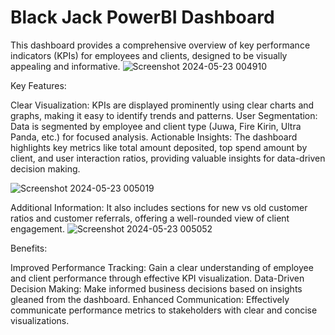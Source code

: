# Black Jack PowerBI Dashboard

This dashboard provides a comprehensive overview of key performance indicators (KPIs) for employees and clients, designed to be visually appealing and informative.
![Screenshot 2024-05-23 004910](https://github.com/MuhammadUmer241/Black-Jack-KPR/assets/156159700/89b0be74-0ecc-4bf1-a9f2-5c023db63fdb)


Key Features:

Clear Visualization: KPIs are displayed prominently using clear charts and graphs, making it easy to identify trends and patterns.
User Segmentation: Data is segmented by employee and client type (Juwa, Fire Kirin, Ultra Panda, etc.) for focused analysis.
Actionable Insights: The dashboard highlights key metrics like total amount deposited, top spend amount by client, and user interaction ratios, providing valuable insights for data-driven decision making.

![Screenshot 2024-05-23 005019](https://github.com/MuhammadUmer241/Black-Jack-KPR/assets/156159700/590770a9-4ac6-4ce7-9ac9-9f941fb21b04)

Additional Information: It also includes sections for new vs old customer ratios and customer referrals, offering a well-rounded view of client engagement.
![Screenshot 2024-05-23 005052](https://github.com/MuhammadUmer241/Black-Jack-KPR/assets/156159700/85b1e889-e4f3-4343-9e9b-4bed123c5fb8)

Benefits:

Improved Performance Tracking: Gain a clear understanding of employee and client performance through effective KPI visualization.
Data-Driven Decision Making: Make informed business decisions based on insights gleaned from the dashboard.
Enhanced Communication: Effectively communicate performance metrics to stakeholders with clear and concise visualizations.
